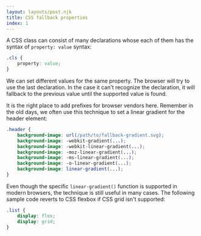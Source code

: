 ```yaml
---
layout: layouts/post.njk
title: CSS fallback properties
index: 1
---
```


A CSS class can consist of many declarations whose each of them has the syntax of `property: value` syntax:

```css
.cls {
    property: value;
}
```

We can set different values for the same property. The browser will try to use the last declaration. In the case it can't recognize the declaration, it will fallback to the previous value until the supported value is found.

It is the right place to add prefixes for browser vendors here. Remember in the old days, we often use this technique to set a linear gradient for the header element:

```css
.header {
    background-image: url(/path/to/fallback-gradient.svg);
    background-image: -webkit-gradient(...);
    background-image: -webkit-linear-gradient(...);
    background-image: -moz-linear-gradient(...);
    background-image: -ms-linear-gradient(...);
    background-image: -o-linear-gradient(...);
    background-image: linear-gradient(...);
}
```

Even though the specific `linear-gradient()` function is supported in modern browsers, the technique is still useful in many cases. The following sample code reverts to CSS flexbox if CSS grid isn't supported:

```css
.list {
    display: flex;
    display: grid;
}
```
